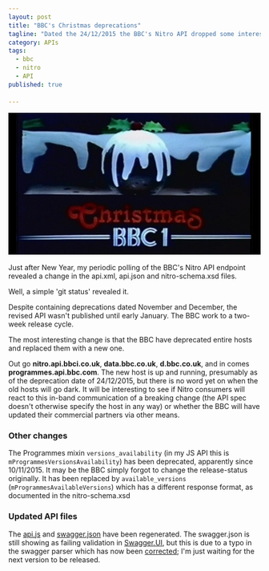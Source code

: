 ```yaml
---
layout: post
title: "BBC's Christmas deprecations"
tagline: "Dated the 24/12/2015 the BBC's Nitro API dropped some interesting deprecations"
category: APIs
tags:
  - bbc
  - nitro
  - API
published: true

---
```

![Xmas](/images/bbc_xmas.jpg)

Just after New Year, my periodic polling of the BBC's Nitro API endpoint revealed a change in the api.xml, api.json and nitro-schema.xsd files. 

Well, a simple 'git status' revealed it.

Despite containing deprecations dated November and December, the revised API wasn't published until early January. The BBC work to a two-week release cycle.

The most interesting change is that the BBC have deprecated entire hosts and replaced them with a new one.

Out go **nitro.api.bbci.co.uk**, **data.bbc.co.uk**, **d.bbc.co.uk**, and in comes **programmes.api.bbc.com**. The new host is up and running, presumably as of the deprecation date of 24/12/2015, but there is no word yet on when the old hosts will go dark. It will be interesting to see if Nitro consumers will react to this in-band communication of a breaking change (the API spec doesn't otherwise specify the host in any way) or whether the BBC will have updated their commercial partners via other means.

### Other changes ###

The Programmes mixin `versions_availability` (in my JS API this is `mProgrammesVersionsAvailability`) has been deprecated, apparently since 10/11/2015. It may be the BBC simply forgot to change the release-status originally. It has been replaced by `available_versions` (`mProgrammesAvailableVersions`) which has a different response format, as documented in the nitro-schema.xsd

### Updated API files ###

The [api.js](https://raw.githubusercontent.com/Mermade/bbcparse/master/nitroApi/api.js) and [swagger.json](https://raw.githubusercontent.com/Mermade/bbcparse/master/nitroApi/swagger.json) have been regenerated. The swagger.json is still showing as failing validation in [Swagger.UI](http://mermade.github.io/swagger/index.html), but this is due to a typo in the swagger parser which has now been [corrected](http://mermade.github.io/swagger/index.html#/); I'm just waiting for the next version to be released.